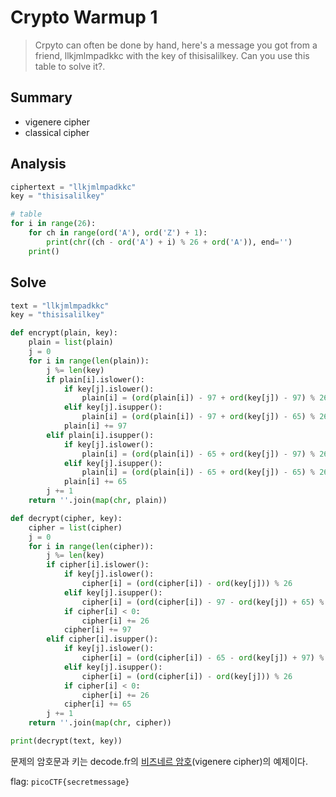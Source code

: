 # Crypto Warmup 1
> Crpyto can often be done by hand, here's a message you got from a friend, llkjmlmpadkkc with the key of thisisalilkey. Can you use this table to solve it?.

## Summary
* vigenere cipher
* classical cipher

## Analysis
``` python
ciphertext = "llkjmlmpadkkc"
key = "thisisalilkey"

# table
for i in range(26):
    for ch in range(ord('A'), ord('Z') + 1):
        print(chr((ch - ord('A') + i) % 26 + ord('A')), end='')
    print()
```

## Solve
``` python
text = "llkjmlmpadkkc"
key = "thisisalilkey"

def encrypt(plain, key):
    plain = list(plain)
    j = 0
    for i in range(len(plain)):
        j %= len(key)
        if plain[i].islower():
            if key[j].islower():
                plain[i] = (ord(plain[i]) - 97 + ord(key[j]) - 97) % 26
            elif key[j].isupper():
                plain[i] = (ord(plain[i]) - 97 + ord(key[j]) - 65) % 26
            plain[i] += 97
        elif plain[i].isupper():
            if key[j].islower():
                plain[i] = (ord(plain[i]) - 65 + ord(key[j]) - 97) % 26
            elif key[j].isupper():
                plain[i] = (ord(plain[i]) - 65 + ord(key[j]) - 65) % 26
            plain[i] += 65
        j += 1
    return ''.join(map(chr, plain))

def decrypt(cipher, key):
    cipher = list(cipher)
    j = 0
    for i in range(len(cipher)):
        j %= len(key)
        if cipher[i].islower():
            if key[j].islower():
                cipher[i] = (ord(cipher[i]) - ord(key[j])) % 26
            elif key[j].isupper():
                cipher[i] = (ord(cipher[i]) - 97 - ord(key[j]) + 65) % 26
            if cipher[i] < 0:
                cipher[i] += 26
            cipher[i] += 97
        elif cipher[i].isupper():
            if key[j].islower():
                cipher[i] = (ord(cipher[i]) - 65 - ord(key[j]) + 97) % 26
            elif key[j].isupper():
                cipher[i] = (ord(cipher[i]) - ord(key[j])) % 26
            if cipher[i] < 0:
                cipher[i] += 26
            cipher[i] += 65
        j += 1
    return ''.join(map(chr, cipher))

print(decrypt(text, key))
```
문제의 암호문과 키는 decode.fr의 <a href="https://www.dcode.fr/vigenere-cipher" target="_blank">비즈네르 암호</a>(vigenere cipher)의 예제이다.

flag: `picoCTF{secretmessage}`

